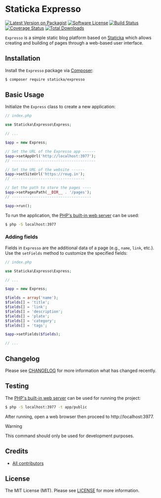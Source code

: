# Staticka Expresso

[![Latest Version on Packagist][ico-version]][link-packagist]
[![Software License][ico-license]][link-license]
[![Build Status][ico-build]][link-build]
[![Coverage Status][ico-coverage]][link-coverage]
[![Total Downloads][ico-downloads]][link-downloads]

`Expresso` is a simple static blog platform based on [Staticka](https://roug.in/staticka) which allows creating and building of pages through a web-based user interface.

## Installation

Install the `Expresso` package via [Composer](https://getcomposer.org/):

``` bash
$ composer require staticka/expresso
```

## Basic Usage

Initialize the `Express` class to create a new application:

``` php
// index.php

use Staticka\Expresso\Express;

// ...

$app = new Express;

// Set the URL of the Expresso app ------
$app->setAppUrl('http://localhost:3977');
// --------------------------------------

// Set the URL of the website ------
$app->setSiteUrl('https://roug.in');
// ---------------------------------

// Set the path to store the pages ----
$app->setPagesPath(__DIR__ . '/pages');
// ------------------------------------

$app->run();
```

To run the application, the [PHP's built-in web server](https://www.php.net/manual/en/features.commandline.webserver.php) can be used:

``` bash
$ php -S localhost:3977
```

### Adding fields

Fields in `Expresso` are the additional data of a page (e.g., `name`, `link`, etc.). Use the `setFields` method to customize the specified fields:

``` php
// index.php

use Staticka\Expresso\Express;

// ...

$app = new Express;

$fields = array('name');
$fields[] = 'title';
$fields[] = 'link';
$fields[] = 'description';
$fields[] = 'plate';
$fields[] = 'category';
$fields[] = 'tags';

$app->setFields($fields);

// ...
```

## Changelog

Please see [CHANGELOG][link-changelog] for more information what has changed recently.

## Testing

The [PHP's built-in web server](https://www.php.net/manual/en/features.commandline.webserver.php) can be used for running the project:

``` bash
$ php -S localhost:3977 -t app/public
```

After running, open a web browser then proceed to http://localhost:3977.

> [!WARNING]
> This command should only be used for development purposes.

## Credits

- [All contributors][link-contributors]

## License

The MIT License (MIT). Please see [LICENSE][link-license] for more information.

[ico-build]: https://img.shields.io/github/actions/workflow/status/staticka/expresso/build.yml?style=flat-square
[ico-coverage]: https://img.shields.io/codecov/c/github/staticka/expresso?style=flat-square
[ico-downloads]: https://img.shields.io/packagist/dt/staticka/expresso.svg?style=flat-square
[ico-license]: https://img.shields.io/badge/license-MIT-brightgreen.svg?style=flat-square
[ico-version]: https://img.shields.io/packagist/v/staticka/expresso.svg?style=flat-square

[link-build]: https://github.com/staticka/expresso/actions
[link-changelog]: https://github.com/staticka/expresso/blob/master/CHANGELOG.md
[link-contributors]: https://github.com/staticka/expresso/contributors
[link-coverage]: https://app.codecov.io/gh/staticka/expresso
[link-downloads]: https://packagist.org/packages/staticka/expresso
[link-license]: https://github.com/staticka/expresso/blob/master/LICENSE.md
[link-packagist]: https://packagist.org/packages/staticka/expresso